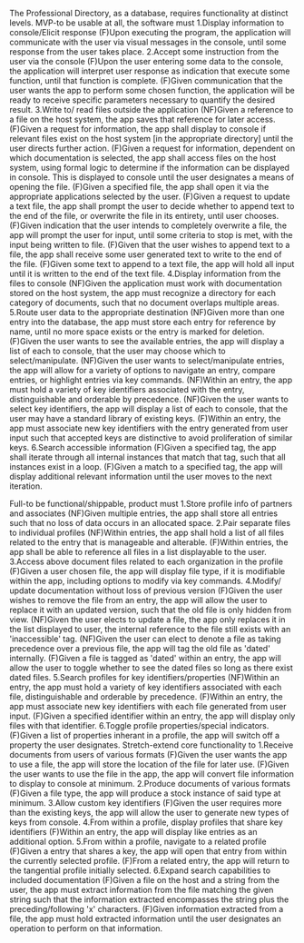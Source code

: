 The Professional Directory, as a database, requires functionality at distinct levels.
MVP-to be usable at all, the software must
	1.Display information to console/Elicit response
	(F)Upon executing the program, the application will communicate with the user via visual messages in the console, until some response from the user takes place.
	2.Accept some instruction from the user via the console
	(F)Upon the user entering some data to the console, the application will interpret user response as indication that execute some function, until that function is complete.
	(F)Given communication that the user wants the app to perform some chosen function, the application will be ready to receive specific parameters necessary to quantify the desired result.
	3.Write to/ read files outside the application 
	(NF)Given a reference to a file on the host system, the app saves that reference for later access.
	(F)Given a request for information, the app shall display to console if relevant files exist on the host system [in the appropriate directory] until the user directs further action.
	(F)Given a request for information, dependent on which documentation is selected, the app shall access files on the host system, using formal logic to determine if the information can be displayed in console.  This is displayed to console until the user designates a means of opening the file.
	(F)Given a specified file, the app shall open it via the appropriate applications selected by the user.
	(F)Given a request to update a text file, the app shall prompt the user to decide whether to append text to the end of the file, or overwrite the file in its entirety, until user chooses.
	(F)Given indication that the user intends to completely overwrite a file, the app will prompt the user for input, until some criteria to stop is met, with the input being written to file.
	(F)Given that the user wishes to append text to a file, the app shall receive some user generated text to write to the end of the file.
	(F)Given some text to append to a text file, the app will hold all input until it is written to the end of the text file.
	4.Display information from the files to console
	(NF)Given the application must work with documentation stored on the host system, the app must recognize a directory for each category of documents, such that no document overlaps multiple areas.
	5.Route user data to the appropriate destination
	(NF)Given more than one entry into the database, the app must store each entry for reference by name, until no more space exists or the entry is marked for deletion.
	(F)Given the user wants to see the available entries, the app will display a list of each to console, that the user may choose which to select/manipulate.
	(NF)Given the user wants to select/manipulate entries, the app will allow for a variety of options to navigate an entry, compare entries, or highlight entries via key commands.
	(NF)Within an entry, the app must hold a variety of key identifiers associated with the entry, distinguishable and orderable by precedence.
	(NF)Given the user wants to select key identifiers, the app will display a list of each to console, that the user may have a standard library of existing keys.
	(F)Within an entry, the app must associate new key identifiers with the entry generated from user input such that accepted keys are distinctive to avoid proliferation of similar keys.
	6.Search accessible information
	(F)Given a specified tag, the app shall iterate through all internal instances that match that tag, such that all instances exist in a loop.
	(F)Given a match to a specified tag, the app will display additional relevant information until the user moves to the next iteration.
	
Full-to be functional/shippable, product must
	1.Store profile info of partners and associates
	(NF)Given multiple entries, the app shall store all entries such that no loss of data occurs in an allocated space.
	2.Pair separate files to individual profiles 
	(NF)Within entries, the app shall hold a list of all files related to the entry that is manageable and alterable.
	(F)Within entries, the app shall be able to reference all files in a list displayable to the user.
	3.Access above document files related to each organization in the profile
	(F)Given a user chosen file, the app will display file type, if it is modifiable within the app, including options to modify via key commands.
	4.Modify/ update documentation without loss of previous version
	(F)Given the user wishes to remove the file from an entry, the app will allow the user to replace it with an updated version, such that the old file is only hidden from view.
	(NF)Given the user elects to update a file, the app only replaces it in the list displayed to user, the internal reference to the file still exists with an 'inaccessible' tag.
	(NF)Given the user can elect to denote a file as taking precedence over a previous file, the app will tag the old file as 'dated' internally.
	(F)Given a file is tagged as 'dated' within an entry, the app will allow the user to toggle whether to see the dated files so long as there exist dated files.
	5.Search profiles for key identifiers/properties
	(NF)Within an entry, the app must hold a variety of key identifiers associated with each file, distinguishable and orderable by precedence.
	(F)Within an entry, the app must associate new key identifiers with each file generated from user input.
	(F)Given a specified identifier within an entry, the app will display only files with that identifier.
	6.Toggle profile properties/special indicators.
	(F)Given a list of properties inherant in a profile, the app will switch off a property the user designates.
Stretch-extend core functionality to
	1.Receive documents from users of various formats
	(F)Given the user wants the app to use a file, the app will store the location of the file for later use.
	(F)Given the user wants to use the file in the app, the app will convert file information to display to console at minimum.
	2.Produce documents of various formats
	(F)Given a file type, the app will produce a stock instance of said type at minimum.
	3.Allow custom key identifiers
	(F)Given the user requires more than the existing keys, the app will allow the user to generate new types of keys from console.
	4.From within a profile, display profiles that share key identifiers
	(F)Within an entry, the app will display like entries as an additional option.
	5.From within a profile, navigate to a related profile
	(F)Given a entry that shares a key, the app will open that entry from within the currently selected profile.
	(F)From a related entry, the app will return to the tangential profile initially selected.
	6.Expand search capabilities to included documentation
	(F)Given a file on the host and a string from the user, the app must extract information from the file matching the given string such that the information extracted encompasses the string plus the preceding/following 'x' characters.
	(F)Given information extracted from a file, the app must hold extracted information until the user designates an operation to perform on that information.
	
